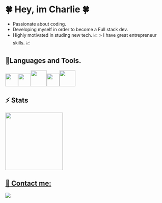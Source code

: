 # 🍀 Hey, im Charlie 🍀

* Passionate about coding.
* Developing myself in order to become a Full stack dev.
* Highly motivated in studing new tech.
📈 > I have great entrepreneur skills. 📈

## 🎯Languages and Tools.
  
  <img src="https://cdn.jsdelivr.net/gh/devicons/devicon/icons/javascript/javascript-original.svg" width="40" Height="40" /><img src="https://cdn.jsdelivr.net/gh/devicons/devicon/icons/css3/css3-original.svg"   width="40" Height="40" /><img src="https://cdn.jsdelivr.net/gh/devicons/devicon/icons/html5/html5-original-wordmark.svg"  width="50" Height="50" /><img src="https://cdn.jsdelivr.net/gh/devicons/devicon/icons/git/git-original.svg" width="40" Height="40" /><img src="https://cdn.jsdelivr.net/gh/devicons/devicon@latest/icons/python/python-original.svg" width="50" Height="50" />
          

## ⚡ Stats 
  <div>
    <a href="https://github.com/churle">
    <img loading="lazy" height="180em" src="https://github-readme-stats.vercel.app/api/top-langs/?username=churle&layout=compact&langs_count=7&theme=dracula"/>
   
  </div>

## 💬 Contact me:
 <a href="https://instagram.com/charlie_cwv" target="_blank"> <img loading="lazy" src="https://img.shields.io/badge/-Instagram-%23E4405F?style=for-the-badge&logo=instagram&logoColor=white" target="_blank"></a>




